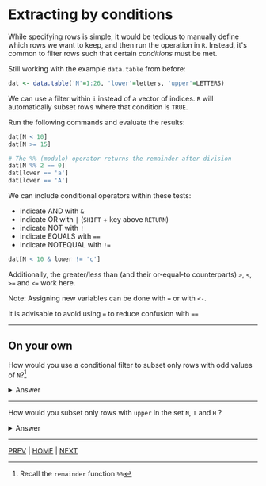 # Extracting by conditions

While specifying rows is simple, it would be tedious to manually define
which rows we want to keep, and then run the operation in `R`. Instead,
it's common to filter rows such that certain *conditions* must be met.

Still working with the example `data.table` from before:
```R
dat <- data.table('N'=1:26, 'lower'=letters, 'upper'=LETTERS)
```

We can use a filter within `i` instead of a vector of indices. `R` will
automatically subset rows where that condition is `TRUE`.

Run the following commands and evaluate the results:
```R
dat[N < 10]
dat[N >= 15]

# The %% (modulo) operator returns the remainder after division
dat[N %% 2 == 0]        
dat[lower == 'a']
dat[lower == 'A']
```

We can include conditional operators within these tests:
* indicate AND with `&`
* indicate OR with `|` (`SHIFT` + key above `RETURN`)
* indicate NOT with `!`
* indicate EQUALS with `==`
* indicate NOTEQUAL with `!=`

```R
dat[N < 10 & lower != 'c']
```

Additionally, the greater/less than (and their or-equal-to counterparts)
`>`, `<`, `>=` and `<=` work here.

Note: Assigning new variables can be done with `=` or with `<-`. 

It is advisable to avoid using `=` to reduce confusion with `==`


---
## On your own

How would you use a conditional filter to subset only rows with odd
values of `N`?[^1]

<details><summary>Answer</summary>
 
```R
dat[N %% 2 != 0]
```

</details>



---
How would you subset only rows with `upper` in the set `N`, `I` and `H` ?
<details><summary>Answer</summary>

```R
dat[upper == 'N' | upper == 'I' | upper == 'H']
```

</details>

---

[PREV](A.md) | [HOME](/README.md) | [NEXT](C.md)


[^1]: Recall the `remainder` function `%%`
